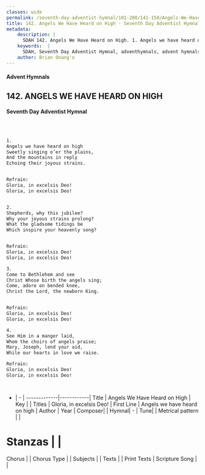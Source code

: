 ```yaml
---
classes: wide
permalink: /seventh-day-adventist-hymnal/101-200/141-150/Angels-We-Have-Heard-on-High/
title: 142. Angels We Have Heard on High - Seventh Day Adventist Hymnal
metadata:
    description: |
      SDAH 142. Angels We Have Heard on High. 1. Angels we have heard on high Sweetly singing o’er the plains, And the mountains in reply Echoing their joyous strains. 
    keywords:  |
      SDAH, Seventh Day Adventist Hymnal, adventhymnals, advent hymnals, Angels We Have Heard on High, Angels we have heard on high ,Gloria, in excelsis Deo!
    author: Brian Onang'o
---
```


#### Advent Hymnals
## 142. ANGELS WE HAVE HEARD ON HIGH
#### Seventh Day Adventist Hymnal

```txt



1.
Angels we have heard on high
Sweetly singing o’er the plains,
And the mountains in reply
Echoing their joyous strains.


Refrain:
Gloria, in excelsis Deo!
Gloria, in excelsis Deo!


2.
Shepherds, why this jubilee?
Why your joyous strains prolong?
What the gladsome tidings be
Which inspire your heavenly song?


Refrain:
Gloria, in excelsis Deo!
Gloria, in excelsis Deo!

3.
Come to Bethlehem and see
Christ Whose birth the angels sing;
Come, adore on bended knee,
Christ the Lord, the newborn King.


Refrain:
Gloria, in excelsis Deo!
Gloria, in excelsis Deo!

4.
See Him in a manger laid,
Whom the choirs of angels praise;
Mary, Joseph, lend your aid,
While our hearts in love we raise.

Refrain:
Gloria, in excelsis Deo!
Gloria, in excelsis Deo!




```

- |   -  |
-------------|------------|
Title | Angels We Have Heard on High |
Key |  |
Titles | Gloria, in excelsis Deo! |
First Line | Angels we have heard on high |
Author | 
Year | 
Composer|  |
Hymnal|  - |
Tune|  |
Metrical pattern | |
# Stanzas |  |
Chorus |  |
Chorus Type |  |
Subjects |  |
Texts |  |
Print Texts | 
Scripture Song |  |
  
